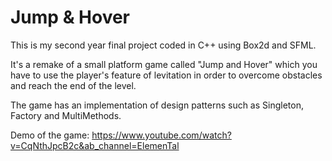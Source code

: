 # Jump & Hover

This is my second year final project coded in C++ using Box2d and SFML.

It's a remake of a small platform game called "Jump and Hover" which you 
have to use the player's feature of levitation in order to overcome obstacles and reach the end of the level.

The game has an implementation of design patterns such as Singleton, Factory and MultiMethods.

Demo of the game: https://www.youtube.com/watch?v=CqNthJpcB2c&ab_channel=ElemenTal
